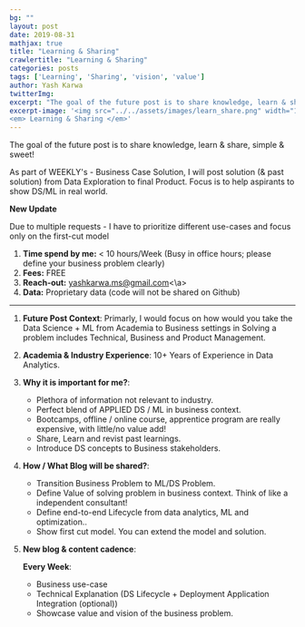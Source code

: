 ```yaml
---
bg: ""
layout: post
date: 2019-08-31
mathjax: true
title: "Learning & Sharing"
crawlertitle: "Learning & Sharing"
categories: posts
tags: ['Learning', 'Sharing', 'vision', 'value']
author: Yash Karwa
twitterImg: 
excerpt: "The goal of the future post is to share knowledge, learn & share, simple & sweet!"
excerpt-image: '<img src="../../assets/images/learn_share.png" width="125" alt="Learning & Sharing" title="Learning & Sharing">
<em> Learning & Sharing </em>'
---
```


The goal of the future post is to share knowledge, learn & share, simple & sweet!

As part of WEEKLY's - Business Case Solution, I will post solution (& past solution) from Data Exploration to final Product. Focus is to help aspirants to show DS/ML in real world.

**New Update**

Due to multiple requests - I have to prioritize different use-cases and focus only on the first-cut model

1. **Time spend by me:** < 10 hours/Week (Busy in office hours; please define your business problem clearly)
2. **Fees:** FREE
3. **Reach-out:** <a>yashkarwa.ms@gmail.com<\a>
4. **Data:** Proprietary data (code will not be shared on Github)

---------------------------------------------------------------------------------------------------------------------------------------------------------------------------------
1. **Future Post Context**: Primarly, I would focus on how would you take the Data Science + ML from Academia to Business settings in Solving a problem includes Technical, Business and Product Management.

2. **Academia & Industry Experience**: 10+ Years of Experience in Data Analytics.

3. **Why it is important for me?**: 
    - Plethora of information not relevant to industry.
	- Perfect blend of APPLIED DS / ML in business context.
	- Bootcamps, offline / online course, apprentice program are really expensive, with little/no value add!
	- Share, Learn and revist past learnings.
	- Introduce DS concepts to Business stakeholders.
	

4. **How / What Blog will be shared?**: 
    - Transition Business Problem to ML/DS Problem.
	- Define Value of solving problem in business context. Think of like a independent consultant!
	- Define end-to-end Lifecycle from data analytics, ML and optimization..
	- Show first cut model. You can extend the model and solution.
	 
5.  **New blog & content cadence**: 

	 **Every Week**:
	-  Business use-case 
	- Technical Explanation (DS Lifecycle + Deployment Application Integration (optional)) 
	- Showcase value and vision of the business problem.
	 
	 

	 




